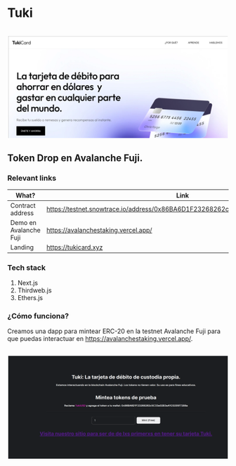 #  Tuki
<p align="center">
    <br>
    <img src="img/landing.png" width="500"/>
    <br>
<p>

## Token Drop en Avalanche Fuji.


### Relevant links

| What? | Link |
|---|---|
| Contract address | https://testnet.snowtrace.io/address/0x86BA6D1F23268262c5C33e02B3eA1C0299f7288a |
| Demo en Avalanche Fuji | https://avalanchestaking.vercel.app/ |
| Landing | https://tukicard.xyz |

### Tech stack
1. Next.js
2. Thirdweb.js
3. Ethers.js

### ¿Cómo funciona?
Creamos una dapp para mintear ERC-20 en la testnet Avalanche Fuji para que puedas interactuar en https://avalanchestaking.vercel.app/.

<p align="center">
    <br>
    <img src="img/demo1.png" width="500"/>
    <br>
<p>



